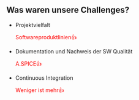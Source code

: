 ## Was waren unsere Challenges?

* Projektvielfalt <p style="color: red"><span class="fragment highlight-green" data-fragment-index="1">Softwareproduktlinien</span><span class="fragment" data-fragment-index="1">👍</span></p>
* Dokumentation und Nachweis der SW Qualität <p style="color: red"><span class="fragment highlight-green" data-fragment-index="2">A.SPICE</span><span class="fragment" data-fragment-index="2">👍</span></p>
* Continuous Integration <p style="color: red"><span class="fragment highlight-green" data-fragment-index="3">Weniger ist mehr</span><span class="fragment" data-fragment-index="3">👍</span></p>